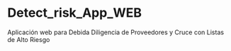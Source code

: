 # Detect_risk_App_WEB
Aplicación web para Debida Diligencia de Proveedores y Cruce con Listas de Alto Riesgo

